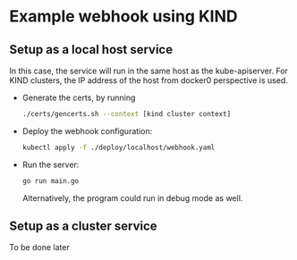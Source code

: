 # Example webhook using KIND

## Setup as a local host service

In this case, the service will run in the same host as the kube-apiserver. For
KIND clusters, the IP address of the host from docker0 perspective is used.

- Generate the certs, by running

  ```bash
  ./certs/gencerts.sh --context [kind cluster context]
  ```

- Deploy the webhook configuration:

  ```bash
  kubectl apply -f ./deploy/localhost/webhook.yaml
  ```

- Run the server:

  ```bash
  go run main.go
  ```

  Alternatively, the program could run in debug mode as well.

## Setup as a cluster service

To be done later
